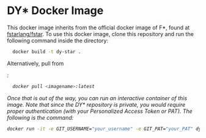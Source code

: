 # DY* Docker Image

This docker image inherits from the official docker image of F*, found at [fstarlang/fstar](https://hub.docker.com/r/fstarlang/fstar). To use this docker image, clone this repository and run the following command inside the directory:

```bash
  docker build -t dy-star .
```

Alternatively, pull from <address>:

```bash
  docker pull <imagename>:latest
```

Once that is out of the way, you can run an interactive container of this image. Note that since the DY* repository is private, you would require proper authentication (with your Personalized Access Token or PAT). The following is the command:

```bash
docker run -it -e GIT_USERNAME="your_username" -e GIT_PAT="your_PAT" dy-star
```
